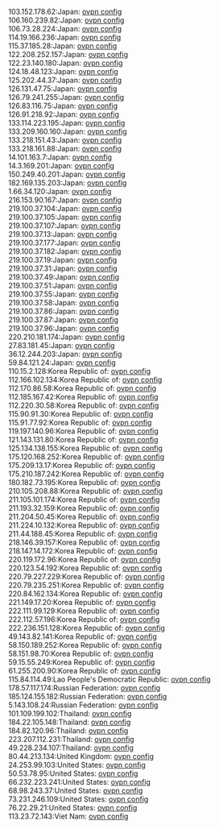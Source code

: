 103.152.178.62:Japan: [ovpn config](vpn/103_152_178_62.ovpn)  
106.160.239.82:Japan: [ovpn config](vpn/106_160_239_82.ovpn)  
106.73.28.224:Japan: [ovpn config](vpn/106_73_28_224.ovpn)  
114.19.166.236:Japan: [ovpn config](vpn/114_19_166_236.ovpn)  
115.37.185.28:Japan: [ovpn config](vpn/115_37_185_28.ovpn)  
122.208.252.157:Japan: [ovpn config](vpn/122_208_252_157.ovpn)  
122.23.140.180:Japan: [ovpn config](vpn/122_23_140_180.ovpn)  
124.18.48.123:Japan: [ovpn config](vpn/124_18_48_123.ovpn)  
125.202.44.37:Japan: [ovpn config](vpn/125_202_44_37.ovpn)  
126.131.47.75:Japan: [ovpn config](vpn/126_131_47_75.ovpn)  
126.79.241.255:Japan: [ovpn config](vpn/126_79_241_255.ovpn)  
126.83.116.75:Japan: [ovpn config](vpn/126_83_116_75.ovpn)  
126.91.218.92:Japan: [ovpn config](vpn/126_91_218_92.ovpn)  
133.114.223.195:Japan: [ovpn config](vpn/133_114_223_195.ovpn)  
133.209.160.160:Japan: [ovpn config](vpn/133_209_160_160.ovpn)  
133.218.151.43:Japan: [ovpn config](vpn/133_218_151_43.ovpn)  
133.218.161.88:Japan: [ovpn config](vpn/133_218_161_88.ovpn)  
14.101.163.7:Japan: [ovpn config](vpn/14_101_163_7.ovpn)  
14.3.169.201:Japan: [ovpn config](vpn/14_3_169_201.ovpn)  
150.249.40.201:Japan: [ovpn config](vpn/150_249_40_201.ovpn)  
182.169.135.203:Japan: [ovpn config](vpn/182_169_135_203.ovpn)  
1.66.34.120:Japan: [ovpn config](vpn/1_66_34_120.ovpn)  
216.153.90.167:Japan: [ovpn config](vpn/216_153_90_167.ovpn)  
219.100.37.104:Japan: [ovpn config](vpn/219_100_37_104.ovpn)  
219.100.37.105:Japan: [ovpn config](vpn/219_100_37_105.ovpn)  
219.100.37.107:Japan: [ovpn config](vpn/219_100_37_107.ovpn)  
219.100.37.13:Japan: [ovpn config](vpn/219_100_37_13.ovpn)  
219.100.37.177:Japan: [ovpn config](vpn/219_100_37_177.ovpn)  
219.100.37.182:Japan: [ovpn config](vpn/219_100_37_182.ovpn)  
219.100.37.19:Japan: [ovpn config](vpn/219_100_37_19.ovpn)  
219.100.37.31:Japan: [ovpn config](vpn/219_100_37_31.ovpn)  
219.100.37.49:Japan: [ovpn config](vpn/219_100_37_49.ovpn)  
219.100.37.51:Japan: [ovpn config](vpn/219_100_37_51.ovpn)  
219.100.37.55:Japan: [ovpn config](vpn/219_100_37_55.ovpn)  
219.100.37.58:Japan: [ovpn config](vpn/219_100_37_58.ovpn)  
219.100.37.86:Japan: [ovpn config](vpn/219_100_37_86.ovpn)  
219.100.37.87:Japan: [ovpn config](vpn/219_100_37_87.ovpn)  
219.100.37.96:Japan: [ovpn config](vpn/219_100_37_96.ovpn)  
220.210.181.174:Japan: [ovpn config](vpn/220_210_181_174.ovpn)  
27.83.181.45:Japan: [ovpn config](vpn/27_83_181_45.ovpn)  
36.12.244.203:Japan: [ovpn config](vpn/36_12_244_203.ovpn)  
59.84.121.24:Japan: [ovpn config](vpn/59_84_121_24.ovpn)  
110.15.2.128:Korea Republic of: [ovpn config](vpn/110_15_2_128.ovpn)  
112.166.102.134:Korea Republic of: [ovpn config](vpn/112_166_102_134.ovpn)  
112.170.86.58:Korea Republic of: [ovpn config](vpn/112_170_86_58.ovpn)  
112.185.167.42:Korea Republic of: [ovpn config](vpn/112_185_167_42.ovpn)  
112.220.30.58:Korea Republic of: [ovpn config](vpn/112_220_30_58.ovpn)  
115.90.91.30:Korea Republic of: [ovpn config](vpn/115_90_91_30.ovpn)  
115.91.77.92:Korea Republic of: [ovpn config](vpn/115_91_77_92.ovpn)  
119.197.140.96:Korea Republic of: [ovpn config](vpn/119_197_140_96.ovpn)  
121.143.131.80:Korea Republic of: [ovpn config](vpn/121_143_131_80.ovpn)  
125.134.138.155:Korea Republic of: [ovpn config](vpn/125_134_138_155.ovpn)  
175.120.168.252:Korea Republic of: [ovpn config](vpn/175_120_168_252.ovpn)  
175.209.13.17:Korea Republic of: [ovpn config](vpn/175_209_13_17.ovpn)  
175.210.187.242:Korea Republic of: [ovpn config](vpn/175_210_187_242.ovpn)  
180.182.73.195:Korea Republic of: [ovpn config](vpn/180_182_73_195.ovpn)  
210.105.208.88:Korea Republic of: [ovpn config](vpn/210_105_208_88.ovpn)  
211.105.101.174:Korea Republic of: [ovpn config](vpn/211_105_101_174.ovpn)  
211.193.32.159:Korea Republic of: [ovpn config](vpn/211_193_32_159.ovpn)  
211.204.50.45:Korea Republic of: [ovpn config](vpn/211_204_50_45.ovpn)  
211.224.10.132:Korea Republic of: [ovpn config](vpn/211_224_10_132.ovpn)  
211.44.188.45:Korea Republic of: [ovpn config](vpn/211_44_188_45.ovpn)  
218.146.39.157:Korea Republic of: [ovpn config](vpn/218_146_39_157.ovpn)  
218.147.14.172:Korea Republic of: [ovpn config](vpn/218_147_14_172.ovpn)  
220.119.172.96:Korea Republic of: [ovpn config](vpn/220_119_172_96.ovpn)  
220.123.54.192:Korea Republic of: [ovpn config](vpn/220_123_54_192.ovpn)  
220.79.227.229:Korea Republic of: [ovpn config](vpn/220_79_227_229.ovpn)  
220.79.235.251:Korea Republic of: [ovpn config](vpn/220_79_235_251.ovpn)  
220.84.162.134:Korea Republic of: [ovpn config](vpn/220_84_162_134.ovpn)  
221.149.17.20:Korea Republic of: [ovpn config](vpn/221_149_17_20.ovpn)  
222.111.99.129:Korea Republic of: [ovpn config](vpn/222_111_99_129.ovpn)  
222.112.57.196:Korea Republic of: [ovpn config](vpn/222_112_57_196.ovpn)  
222.236.151.128:Korea Republic of: [ovpn config](vpn/222_236_151_128.ovpn)  
49.143.82.141:Korea Republic of: [ovpn config](vpn/49_143_82_141.ovpn)  
58.150.189.252:Korea Republic of: [ovpn config](vpn/58_150_189_252.ovpn)  
58.151.98.70:Korea Republic of: [ovpn config](vpn/58_151_98_70.ovpn)  
59.15.55.249:Korea Republic of: [ovpn config](vpn/59_15_55_249.ovpn)  
61.255.200.90:Korea Republic of: [ovpn config](vpn/61_255_200_90.ovpn)  
115.84.114.49:Lao People's Democratic Republic: [ovpn config](vpn/115_84_114_49.ovpn)  
178.57.117.174:Russian Federation: [ovpn config](vpn/178_57_117_174.ovpn)  
185.124.155.182:Russian Federation: [ovpn config](vpn/185_124_155_182.ovpn)  
5.143.108.24:Russian Federation: [ovpn config](vpn/5_143_108_24.ovpn)  
101.109.199.102:Thailand: [ovpn config](vpn/101_109_199_102.ovpn)  
184.22.105.148:Thailand: [ovpn config](vpn/184_22_105_148.ovpn)  
184.82.120.96:Thailand: [ovpn config](vpn/184_82_120_96.ovpn)  
223.207.112.231:Thailand: [ovpn config](vpn/223_207_112_231.ovpn)  
49.228.234.107:Thailand: [ovpn config](vpn/49_228_234_107.ovpn)  
80.44.213.134:United Kingdom: [ovpn config](vpn/80_44_213_134.ovpn)  
24.253.99.103:United States: [ovpn config](vpn/24_253_99_103.ovpn)  
50.53.78.95:United States: [ovpn config](vpn/50_53_78_95.ovpn)  
66.232.223.241:United States: [ovpn config](vpn/66_232_223_241.ovpn)  
68.98.243.37:United States: [ovpn config](vpn/68_98_243_37.ovpn)  
73.231.246.109:United States: [ovpn config](vpn/73_231_246_109.ovpn)  
76.22.29.21:United States: [ovpn config](vpn/76_22_29_21.ovpn)  
113.23.72.143:Viet Nam: [ovpn config](vpn/113_23_72_143.ovpn)  
